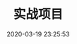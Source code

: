 ---
pageComponent:
    name: Catalogue
    data:
        key: 02.实战项目
        imgUrl: /img/project.png
        description: 微服务实战项目
title: 实战项目
date: 2020-03-19 23:25:53
permalink: /project
sidebar: true
article: false
comment: false
editLink: false
---
